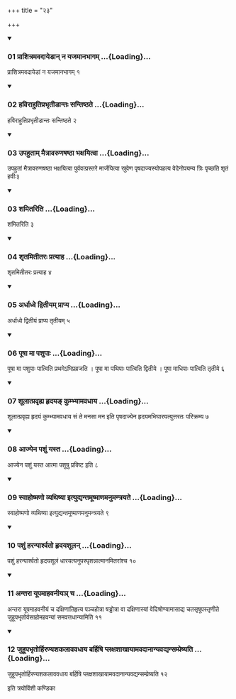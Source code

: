 +++
title = "२३"

+++

<div class="js_include" includetitle="true" newlevelforh1="3" unfilled="" url="/vedAH_yajuH/taittirIyam/sUtram/ApastambaH/shrautam/vishvAsa-prastutiH/07/23/01_prAshitramavadAyeDAn_na_yajamAnabhAgam.md">
<details open><summary><h3>01 प्राशित्रमवदायेडान् न यजमानभागम् ...{Loading}...</h3></summary>

प्राशित्रमवदायेडां न यजमानभागम् १
</details>
</div>


<div class="js_include" includetitle="true" newlevelforh1="3" unfilled="" url="/vedAH_yajuH/taittirIyam/sUtram/ApastambaH/shrautam/vishvAsa-prastutiH/07/23/02_havirAhutiprabhRtIDAntaH_santiShThate.md">
<details open><summary><h3>02 हविराहुतिप्रभृतीडान्तः सन्तिष्ठते ...{Loading}...</h3></summary>

हविराहुतिप्रभृतीडान्तः सन्तिष्ठते २
</details>
</div>


<div class="js_include" includetitle="true" newlevelforh1="3" unfilled="" url="/vedAH_yajuH/taittirIyam/sUtram/ApastambaH/shrautam/vishvAsa-prastutiH/07/23/03_upahutAm_maitrAvaruNaShaShThA_bhaxayitvA.md">
<details open><summary><h3>03 उपहुताम् मैत्रावरुणषष्ठा भक्षयित्वा ...{Loading}...</h3></summary>

उपहुतां मैत्रावरुणषष्ठा भक्षयित्वा पुर्ववत्प्रस्तरे मार्जयित्वा स्रुवेण पृषदाज्यस्योपहत्य वेदेनोपयम्य त्रिः पृच्छति शृतं हवीः३
</details>
</div>


<div class="js_include" includetitle="true" newlevelforh1="3" unfilled="" url="/vedAH_yajuH/taittirIyam/sUtram/ApastambaH/shrautam/vishvAsa-prastutiH/07/23/03_shamitariti.md">
<details open><summary><h3>03 शमितरिति ...{Loading}...</h3></summary>

शमितरिति ३
</details>
</div>


<div class="js_include" includetitle="true" newlevelforh1="3" unfilled="" url="/vedAH_yajuH/taittirIyam/sUtram/ApastambaH/shrautam/vishvAsa-prastutiH/07/23/04_shRtamitItaraH_pratyAha.md">
<details open><summary><h3>04 शृतमितीतरः प्रत्याह ...{Loading}...</h3></summary>

शृतमितीतरः प्रत्याह ४
</details>
</div>


<div class="js_include" includetitle="true" newlevelforh1="3" unfilled="" url="/vedAH_yajuH/taittirIyam/sUtram/ApastambaH/shrautam/vishvAsa-prastutiH/07/23/05_ardhAdhve_dvitIyam_prApya.md">
<details open><summary><h3>05 अर्धाध्वे द्वितीयम् प्राप्य ...{Loading}...</h3></summary>

अर्धाध्वे द्वितीयं प्राप्य तृतीयम् ५
</details>
</div>


<div class="js_include" includetitle="true" newlevelforh1="3" unfilled="" url="/vedAH_yajuH/taittirIyam/sUtram/ApastambaH/shrautam/vishvAsa-prastutiH/07/23/06_pUShA_mA_pashupAH.md">
<details open><summary><h3>06 पूषा मा पशुपाः ...{Loading}...</h3></summary>

पूषा मा पशुपाः पात्विति प्रथमेऽभिप्रव्रजति । पूषा मा पथिपाः पात्विति द्वितीये । पूषा माधिपाः पात्विति तृतीये ६
</details>
</div>


<div class="js_include" includetitle="true" newlevelforh1="3" unfilled="" url="/vedAH_yajuH/taittirIyam/sUtram/ApastambaH/shrautam/vishvAsa-prastutiH/07/23/07_shUlAtpravRhya_hRdaya~N_kumbhyAmavadhAya.md">
<details open><summary><h3>07 शूलात्प्रवृह्य हृदयङ् कुम्भ्यामवधाय ...{Loading}...</h3></summary>

शूलात्प्रवृह्य हृदयं कुम्भ्यामवधाय सं ते मनसा मन इति पृषदाज्येन हृदयमभिघारयत्युत्तरतः परिक्रम्य ७
</details>
</div>


<div class="js_include" includetitle="true" newlevelforh1="3" unfilled="" url="/vedAH_yajuH/taittirIyam/sUtram/ApastambaH/shrautam/vishvAsa-prastutiH/07/23/08_Ajyena_pashuM_yasta.md">
<details open><summary><h3>08 आज्येन पशुं यस्त ...{Loading}...</h3></summary>

आज्येन पशुं यस्त आत्मा पशुषु प्रविष्ट इति ८
</details>
</div>


<div class="js_include" includetitle="true" newlevelforh1="3" unfilled="" url="/vedAH_yajuH/taittirIyam/sUtram/ApastambaH/shrautam/vishvAsa-prastutiH/07/23/09_svAhoShmaNo_vyathiShyA_ityudyantamUShmANamanumantrayate.md">
<details open><summary><h3>09 स्वाहोष्मणो व्यथिष्या इत्युद्यन्तमूष्माणमनुमन्त्रयते ...{Loading}...</h3></summary>

स्वाहोष्मणो व्यथिष्या इत्युद्यन्तमूष्माणमनुमन्त्रयते ९
</details>
</div>


<div class="js_include" includetitle="true" newlevelforh1="3" unfilled="" url="/vedAH_yajuH/taittirIyam/sUtram/ApastambaH/shrautam/vishvAsa-prastutiH/07/23/10_pashuM_haranpArshvato_hRdayashUlan.md">
<details open><summary><h3>10 पशुं हरन्पार्श्वतो हृदयशूलन् ...{Loading}...</h3></summary>

पशुं हरन्पार्श्वतो हृदयशूलं धारयत्यनुपस्पृशन्नात्मानमितरांश्च १०
</details>
</div>


<div class="js_include" includetitle="true" newlevelforh1="3" unfilled="" url="/vedAH_yajuH/taittirIyam/sUtram/ApastambaH/shrautam/vishvAsa-prastutiH/07/23/11_antarA_yUpamAhavanIya~n_cha.md">
<details open><summary><h3>11 अन्तरा यूपमाहवनीयञ् च ...{Loading}...</h3></summary>

अन्तरा यूपमाहवनीयं च दक्षिणातिहृत्य पञ्चहोत्रा षड्ढोत्रा वा दक्षिणास्यां वेदिश्रोण्यामासाद्य चतसृषूपस्तृणीते जुहूपभृतोर्वसाहोमहवन्यां समवत्तधान्यामिति ११
</details>
</div>


<div class="js_include" includetitle="true" newlevelforh1="3" unfilled="" url="/vedAH_yajuH/taittirIyam/sUtram/ApastambaH/shrautam/vishvAsa-prastutiH/07/23/12_juhUpabhRtorhiraNyashakalAvavadhAya_barhiShi_plaxashAkhAyAmavadAnAnyavadyansampreShyati.md">
<details open><summary><h3>12 जुहूपभृतोर्हिरण्यशकलाववधाय बर्हिषि प्लक्षशाखायामवदानान्यवद्यन्सम्प्रेष्यति ...{Loading}...</h3></summary>

जुहूपभृतोर्हिरण्यशकलाववधाय बर्हिषि प्लक्षशाखायामवदानान्यवद्यन्सम्प्रेष्यति १२
</details>
</div>



  
इति त्रयोविंशी कण्डिका 
